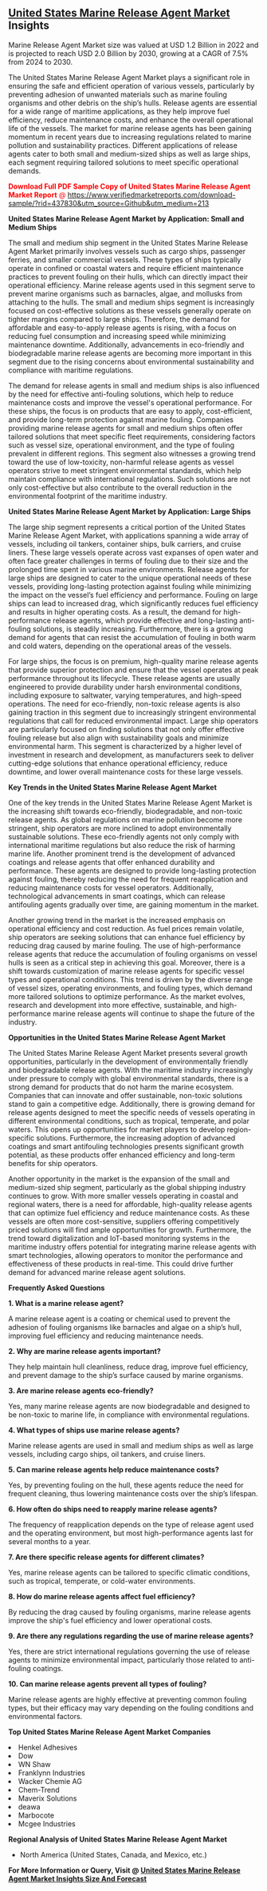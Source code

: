 <h2><a href="https://www.verifiedmarketreports.com/download-sample/?rid=437830&amp;utm_source=Github&amp;utm_medium=213" target="_blank">United States Marine Release Agent Market</a> Insights</h2><p>Marine Release Agent Market size was valued at USD 1.2 Billion in 2022 and is projected to reach USD 2.0 Billion by 2030, growing at a CAGR of 7.5% from 2024 to 2030.</p><p><p>The United States Marine Release Agent Market plays a significant role in ensuring the safe and efficient operation of various vessels, particularly by preventing adhesion of unwanted materials such as marine fouling organisms and other debris on the ship’s hulls. Release agents are essential for a wide range of maritime applications, as they help improve fuel efficiency, reduce maintenance costs, and enhance the overall operational life of the vessels. The market for marine release agents has been gaining momentum in recent years due to increasing regulations related to marine pollution and sustainability practices. Different applications of release agents cater to both small and medium-sized ships as well as large ships, each segment requiring tailored solutions to meet specific operational demands. <p><span class=""><span style="color: #ff0000;"><strong>Download Full PDF Sample Copy of United States Marine Release Agent Market Report</strong> @ </span><a href="https://www.verifiedmarketreports.com/download-sample/?rid=437830&amp;utm_source=Github&amp;utm_medium=213" target="_blank">https://www.verifiedmarketreports.com/download-sample/?rid=437830&amp;utm_source=Github&amp;utm_medium=213</a></span></p></p><p><b>United States Marine Release Agent Market by Application: Small and Medium Ships</b></p><p>The small and medium ship segment in the United States Marine Release Agent Market primarily involves vessels such as cargo ships, passenger ferries, and smaller commercial vessels. These types of ships typically operate in confined or coastal waters and require efficient maintenance practices to prevent fouling on their hulls, which can directly impact their operational efficiency. Marine release agents used in this segment serve to prevent marine organisms such as barnacles, algae, and mollusks from attaching to the hulls. The small and medium ships segment is increasingly focused on cost-effective solutions as these vessels generally operate on tighter margins compared to large ships. Therefore, the demand for affordable and easy-to-apply release agents is rising, with a focus on reducing fuel consumption and increasing speed while minimizing maintenance downtime. Additionally, advancements in eco-friendly and biodegradable marine release agents are becoming more important in this segment due to the rising concerns about environmental sustainability and compliance with maritime regulations.<p>The demand for release agents in small and medium ships is also influenced by the need for effective anti-fouling solutions, which help to reduce maintenance costs and improve the vessel's operational performance. For these ships, the focus is on products that are easy to apply, cost-efficient, and provide long-term protection against marine fouling. Companies providing marine release agents for small and medium ships often offer tailored solutions that meet specific fleet requirements, considering factors such as vessel size, operational environment, and the type of fouling prevalent in different regions. This segment also witnesses a growing trend toward the use of low-toxicity, non-harmful release agents as vessel operators strive to meet stringent environmental standards, which help maintain compliance with international regulations. Such solutions are not only cost-effective but also contribute to the overall reduction in the environmental footprint of the maritime industry.</p><p><b>United States Marine Release Agent Market by Application: Large Ships</b></p><p>The large ship segment represents a critical portion of the United States Marine Release Agent Market, with applications spanning a wide array of vessels, including oil tankers, container ships, bulk carriers, and cruise liners. These large vessels operate across vast expanses of open water and often face greater challenges in terms of fouling due to their size and the prolonged time spent in various marine environments. Release agents for large ships are designed to cater to the unique operational needs of these vessels, providing long-lasting protection against fouling while minimizing the impact on the vessel’s fuel efficiency and performance. Fouling on large ships can lead to increased drag, which significantly reduces fuel efficiency and results in higher operating costs. As a result, the demand for high-performance release agents, which provide effective and long-lasting anti-fouling solutions, is steadily increasing. Furthermore, there is a growing demand for agents that can resist the accumulation of fouling in both warm and cold waters, depending on the operational areas of the vessels.<p>For large ships, the focus is on premium, high-quality marine release agents that provide superior protection and ensure that the vessel operates at peak performance throughout its lifecycle. These release agents are usually engineered to provide durability under harsh environmental conditions, including exposure to saltwater, varying temperatures, and high-speed operations. The need for eco-friendly, non-toxic release agents is also gaining traction in this segment due to increasingly stringent environmental regulations that call for reduced environmental impact. Large ship operators are particularly focused on finding solutions that not only offer effective fouling release but also align with sustainability goals and minimize environmental harm. This segment is characterized by a higher level of investment in research and development, as manufacturers seek to deliver cutting-edge solutions that enhance operational efficiency, reduce downtime, and lower overall maintenance costs for these large vessels.</p><p><b>Key Trends in the United States Marine Release Agent Market</b></p><p>One of the key trends in the United States Marine Release Agent Market is the increasing shift towards eco-friendly, biodegradable, and non-toxic release agents. As global regulations on marine pollution become more stringent, ship operators are more inclined to adopt environmentally sustainable solutions. These eco-friendly agents not only comply with international maritime regulations but also reduce the risk of harming marine life. Another prominent trend is the development of advanced coatings and release agents that offer enhanced durability and performance. These agents are designed to provide long-lasting protection against fouling, thereby reducing the need for frequent reapplication and reducing maintenance costs for vessel operators. Additionally, technological advancements in smart coatings, which can release antifouling agents gradually over time, are gaining momentum in the market.</p><p>Another growing trend in the market is the increased emphasis on operational efficiency and cost reduction. As fuel prices remain volatile, ship operators are seeking solutions that can enhance fuel efficiency by reducing drag caused by marine fouling. The use of high-performance release agents that reduce the accumulation of fouling organisms on vessel hulls is seen as a critical step in achieving this goal. Moreover, there is a shift towards customization of marine release agents for specific vessel types and operational conditions. This trend is driven by the diverse range of vessel sizes, operating environments, and fouling types, which demand more tailored solutions to optimize performance. As the market evolves, research and development into more effective, sustainable, and high-performance marine release agents will continue to shape the future of the industry.</p><p><b>Opportunities in the United States Marine Release Agent Market</b></p><p>The United States Marine Release Agent Market presents several growth opportunities, particularly in the development of environmentally friendly and biodegradable release agents. With the maritime industry increasingly under pressure to comply with global environmental standards, there is a strong demand for products that do not harm the marine ecosystem. Companies that can innovate and offer sustainable, non-toxic solutions stand to gain a competitive edge. Additionally, there is growing demand for release agents designed to meet the specific needs of vessels operating in different environmental conditions, such as tropical, temperate, and polar waters. This opens up opportunities for market players to develop region-specific solutions. Furthermore, the increasing adoption of advanced coatings and smart antifouling technologies presents significant growth potential, as these products offer enhanced efficiency and long-term benefits for ship operators.</p><p>Another opportunity in the market is the expansion of the small and medium-sized ship segment, particularly as the global shipping industry continues to grow. With more smaller vessels operating in coastal and regional waters, there is a need for affordable, high-quality release agents that can optimize fuel efficiency and reduce maintenance costs. As these vessels are often more cost-sensitive, suppliers offering competitively priced solutions will find ample opportunities for growth. Furthermore, the trend toward digitalization and IoT-based monitoring systems in the maritime industry offers potential for integrating marine release agents with smart technologies, allowing operators to monitor the performance and effectiveness of these products in real-time. This could drive further demand for advanced marine release agent solutions.</p><p><b>Frequently Asked Questions</b></p><p><b>1. What is a marine release agent?</b></p><p>A marine release agent is a coating or chemical used to prevent the adhesion of fouling organisms like barnacles and algae on a ship’s hull, improving fuel efficiency and reducing maintenance needs.</p><p><b>2. Why are marine release agents important?</b></p><p>They help maintain hull cleanliness, reduce drag, improve fuel efficiency, and prevent damage to the ship’s surface caused by marine organisms.</p><p><b>3. Are marine release agents eco-friendly?</b></p><p>Yes, many marine release agents are now biodegradable and designed to be non-toxic to marine life, in compliance with environmental regulations.</p><p><b>4. What types of ships use marine release agents?</b></p><p>Marine release agents are used in small and medium ships as well as large vessels, including cargo ships, oil tankers, and cruise liners.</p><p><b>5. Can marine release agents help reduce maintenance costs?</b></p><p>Yes, by preventing fouling on the hull, these agents reduce the need for frequent cleaning, thus lowering maintenance costs over the ship’s lifespan.</p><p><b>6. How often do ships need to reapply marine release agents?</b></p><p>The frequency of reapplication depends on the type of release agent used and the operating environment, but most high-performance agents last for several months to a year.</p><p><b>7. Are there specific release agents for different climates?</b></p><p>Yes, marine release agents can be tailored to specific climatic conditions, such as tropical, temperate, or cold-water environments.</p><p><b>8. How do marine release agents affect fuel efficiency?</b></p><p>By reducing the drag caused by fouling organisms, marine release agents improve the ship's fuel efficiency and lower operational costs.</p><p><b>9. Are there any regulations regarding the use of marine release agents?</b></p><p>Yes, there are strict international regulations governing the use of release agents to minimize environmental impact, particularly those related to anti-fouling coatings.</p><p><b>10. Can marine release agents prevent all types of fouling?</b></p><p>Marine release agents are highly effective at preventing common fouling types, but their efficacy may vary depending on the fouling conditions and environmental factors.</p></p><p><strong>Top United States Marine Release Agent Market Companies</strong></p><div data-test-id=""><p><li>Henkel Adhesives</li><li> Dow</li><li> WN Shaw</li><li> Franklynn Industries</li><li> Wacker Chemie AG</li><li> Chem-Trend</li><li> Maverix Solutions</li><li> deawa</li><li> Marbocote</li><li> Mcgee Industries</li></p><div><strong>Regional Analysis of&nbsp;United States Marine Release Agent Market</strong></div><ul><li dir="ltr"><p dir="ltr">North America&nbsp;(United States, Canada, and Mexico, etc.)</p></li></ul><p><strong>For More Information or Query, Visit @&nbsp;</strong><strong><a href="https://www.verifiedmarketreports.com/product/marine-release-agent-market/?utm_source=Github&amp;utm_medium=213" target="_blank">United States Marine Release Agent Market Insights Size And Forecast</a></strong></p></div>
